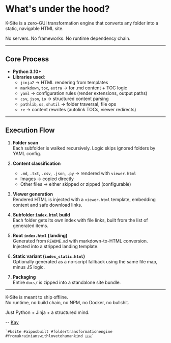 # What's under the hood?

K-Site is a zero-GUI transformation engine that converts any folder into a static, navigable HTML site.

No servers. No frameworks. No runtime dependency chain.

---

## Core Process

- **Python 3.10+**
- **Libraries used**:
  - `jinja2` → HTML rendering from templates
  - `markdown`, `toc`, `extra` → for .md content + TOC logic
  - `yaml` → configuration rules (render extensions, output paths)
  - `csv`, `json`, `io` → structured content parsing
  - `pathlib`, `os`, `shutil` → folder traversal, file ops
  - `re` → content rewrites (autolink TOCs, viewer redirects)

---

## Execution Flow

1. **Folder scan**  
   Each subfolder is walked recursively. Logic skips ignored folders by YAML config.

2. **Content classification**  
   - `.md`, `.txt`, `.csv`, `.json`, `.py` → rendered with `viewer.html`  
   - Images → copied directly  
   - Other files → either skipped or zipped (configurable)

3. **Viewer generation**  
   Rendered HTML is injected with a `viewer.html` template, embedding content and safe download links.

4. **Subfolder `index.html` build**  
   Each folder gets its own index with file links, built from the list of generated items.

5. **Root `index.html` (landing)**  
   Generated from `README.md` with markdown-to-HTML conversion. Injected into a stripped landing template.

6. **Static variant (`index_static.html`)**  
   Optionally generated as a no-script fallback using the same file map, minus JS logic.

7. **Packaging**  
   Entire `docs/` is zipped into a standalone site bundle.

---

K-Site is meant to ship offline.  
No runtime, no build chain, no NPM, no Docker, no bullshit.

Just Python + Jinja + a structured mind.


-- [Kay](https://linkedin.com/in/taras-khamardiuk)  

    `#ksite #aiposbuilt #foldertransformationengine #fromukrainianswithlovetohumankind 🇺🇦`
